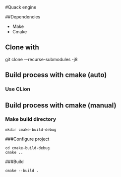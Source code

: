 #Quack engine

##Dependencies

- Make
- Cmake

## Clone with
git clone --recurse-submodules -j8

## Build process with cmake (auto)

### Use CLion

## Build process with cmake (manual)
### Make build directory
```shell
mkdir cmake-build-debug
```
###Configure project

```shell
cd cmake-build-debug
cmake ..
```

###Build
```shell
cmake --build .
```


